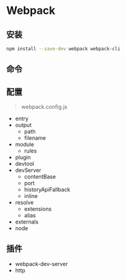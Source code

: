 # Webpack

## 安装

```bash
npm install --save-dev webpack webpack-cli
```

## 命令

## 配置

> webpack.config.js

-   entry
-   output
    -   path
    -   filename
-   module
    -   rules
-   plugin
-   devtool
-   devServer
    -   contentBase
    -   port
    -   historyApiFallback
    -   inline
-   resolve
    -   extensions
    -   alias
-   externals
-   node

## 插件

-   webpack-dev-server
-   http

